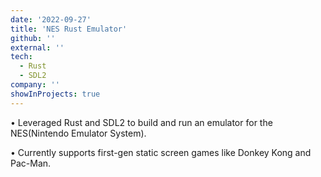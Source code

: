 ```yaml
---
date: '2022-09-27'
title: 'NES Rust Emulator'
github: ''
external: ''
tech:
  - Rust
  - SDL2
company: ''
showInProjects: true
---
```


• Leveraged Rust and SDL2 to build and run an emulator for the NES(Nintendo Emulator System).

• Currently supports first-gen static screen games like Donkey Kong and Pac-Man.